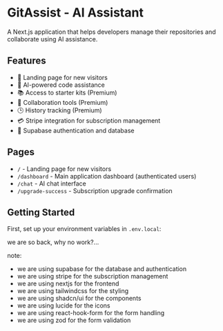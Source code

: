 # GitAssist - AI Assistant

A Next.js application that helps developers manage their repositories and collaborate using AI assistance.

## Features

- 🤖 Landing page for new visitors
- 🤖 AI-powered code assistance
- 📚 Access to starter kits (Premium)
- 👥 Collaboration tools (Premium)
- 🕒 History tracking (Premium)
- 💳 Stripe integration for subscription management
- 🔐 Supabase authentication and database

## Pages

- `/` - Landing page for new visitors
- `/dashboard` - Main application dashboard (authenticated users)
- `/chat` - AI chat interface
- `/upgrade-success` - Subscription upgrade confirmation

## Getting Started

First, set up your environment variables in `.env.local`:

we are so back, why no work?...

note:
- we are using supabase for the database and authentication
- we are using stripe for the subscription management
- we are using nextjs for the frontend
- we are using tailwindcss for the styling
- we are using shadcn/ui for the components
- we are using lucide for the icons
- we are using react-hook-form for the form handling
- we are using zod for the form validation